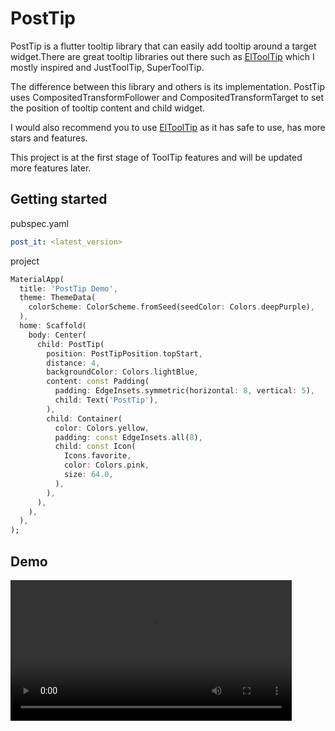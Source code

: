 # PostTip

PostTip is a flutter tooltip library that can easily add tooltip around a target widget.There are great tooltip libraries out there such as [ElToolTip](https://github.com/marcelogil/el_tooltip) which I mostly inspired and JustToolTip, SuperToolTip.

The difference between this library and others is its implementation. PostTip uses CompositedTransformFollower and CompositedTransformTarget to set the position of tooltip content and child widget.

I would also recommend you to use [ElToolTip](https://github.com/marcelogil/el_tooltip) as it has safe to use, has more stars and features.

This project is at the first stage of ToolTip features and will be updated more features later.

## Getting started

pubspec.yaml

```yaml
post_it: <latest_version>
```

project

```dart
MaterialApp(
  title: 'PostTip Demo',
  theme: ThemeData(
    colorScheme: ColorScheme.fromSeed(seedColor: Colors.deepPurple),
  ),
  home: Scaffold(
    body: Center(
      child: PostTip(
        position: PostTipPosition.topStart,
        distance: 4,
        backgroundColor: Colors.lightBlue,
        content: const Padding(
          padding: EdgeInsets.symmetric(horizontal: 8, vertical: 5),
          child: Text('PostTip'),
        ),
        child: Container(
          color: Colors.yellow,
          padding: const EdgeInsets.all(8),
          child: const Icon(
            Icons.favorite,
            color: Colors.pink,
            size: 64.0,
          ),
        ),
      ),
    ),
  ),
);
```

## Demo
<video width="450" height="auto" controls autoplay>
  <source src="art/demo.mp4" type="video/mp4">
  Your browser does not support the video tag.
</video>

